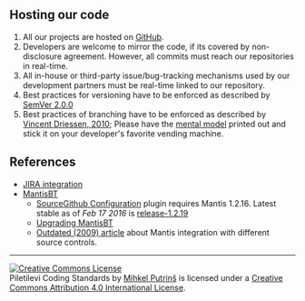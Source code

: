 Hosting our code
----

1. All our projects are hosted on [GitHub](https://github.com/Piletilevi).  
2. Developers are welcome to mirror the code, if its covered by non-disclosure agreement. However, all commits must reach our repositories in real-time.
3. All in-house or third-party issue/bug-tracking mechanisms used by our development partners must be real-time linked to our repository.
4. Best practices for versioning have to be enforced as described by [SemVer 2.0.0](http://semver.org/spec/v2.0.0.html)
5. Best practices of branching have to be enforced as described by [Vincent Driessen, 2010](http://nvie.com/posts/a-successful-git-branching-model/);
    Please have the [mental model](./Git-branching-model.pdf) printed out and stick it on your developer's favorite vending machine.

References
----

- [JIRA integration](https://help.github.com/articles/integrating-jira-with-your-projects/)
- [MantisBT](https://www.mantisbt.org)
	- [SourceGithub Configuration](https://github.com/mantisbt-plugins/source-integration/blob/master/docs/CONFIGURING.SourceGithub.md) plugin requires Mantis 1.2.16. Latest stable as of _Feb 17 2016_ is [release-1.2.19](https://github.com/mantisbt/mantisbt/releases/tag/release-1.2.19)
	- [Upgrading MantisBT](https://github.com/mantisbt/mantisbt/blob/master/readme.md#upgrading)
	- [Outdated (2009) article](https://noswap.com/projects/source-integration) about Mantis integration with different source controls.


---
[![Creative Commons License](https://i.creativecommons.org/l/by/4.0/88x31.png)](http://creativecommons.org/licenses/by/4.0/)  
Piletilevi Coding Standards by [Mihkel Putrinš](https://github.com/mitselek)
is licensed under a [Creative Commons Attribution 4.0 International License](http://creativecommons.org/licenses/by/4.0/).
